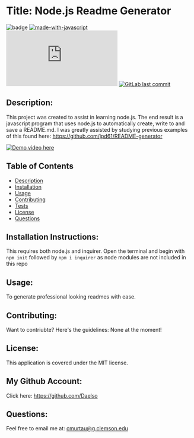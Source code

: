 
# Title: Node.js Readme Generator 

![badge](https://img.shields.io/badge/license-MIT-darkred) [![made-with-javascript](https://img.shields.io/badge/Made%20with-JavaScript-1f425f.svg)](https://www.javascript.com) [![Only 32 Kb](https://badge-size.herokuapp.com/Naereen/StrapDown.js/master/strapdown.min.js)](https://github.com/Daelso/readme_generator) [![GitLab last commit](https://badgen.net/gitlab/last-commit/NickBusey/HomelabOS/)](https://github.com/Daelso/readme_generator/-/commits)


## Description:

This project was created to assist in learning node.js. The end result is a javascript program that uses node.js to automatically create,  write to and save a README.md. I was greatly assisted by studying previous examples of this found here: https://github.com/jpd61/README-generator

[![Demo video here](https://img.youtube.com/vi/v=bCvQ8fNOwxA/0.jpg)](https://www.youtube.com/watch?v=bCvQ8fNOwxA)


## Table of Contents
- [Description](#description)
- [Installation](#installation)
- [Usage](#usage)
- [Contributing](#contributing)
- [Tests](#tests)
- [License](#license)
- [Questions](#questions)

## Installation Instructions:

This requires both node.js and  inquirer. Open the terminal and begin with ```npm init``` followed by ```npm i inquirer``` as node modules are not included in this repo

## Usage:

To generate professional looking readmes with ease.

## Contributing:

Want to contriubte? Here's the guidelines: None at the moment!


## License:

This application is covered under the MIT license. 

## My Github Account:

  Click here: https://github.com/Daelso

## Questions:

  Feel free to email me at: cmurtau@g.clemson.edu

